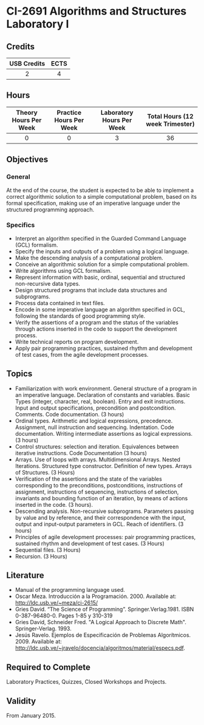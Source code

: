 # CI-2691 Algorithms and Structures Laboratory I

## Credits

| USB Credits | ECTS |
|:-----------:|:----:|
|      2      |   4  |

## Hours

| Theory Hours Per Week | Practice Hours Per Week | Laboratory Hours Per Week | Total Hours (12 week Trimester) |
|:---------------------:|:-----------------------:|:-------------------------:|:-------------------------------:|
|           0           |            0            |             3             |                36               |

## Objectives

### General

At the end of the course, the student is expected to be able to implement a correct algorithmic solution to a simple computational problem, based on its formal specification, making use of an imperative language under the structured programming approach.

### Specifics

* Interpret an algorithm specified in the Guarded Command Language (GCL) formalism.
* Specify the inputs and outputs of a problem using a logical language.
* Make the descending analysis of a computational problem.
* Conceive an algorithmic solution for a simple computational problem.
* Write algorithms using GCL formalism.
* Represent information with basic, ordinal, sequential and structured non-recursive data types.
* Design structured programs that include data structures and subprograms.
* Process data contained in text files.
* Encode in some imperative language an algorithm specified in GCL, following the standards of good programming style.
* Verify the assertions of a program and the status of the variables through actions inserted in the code to support the development process.
* Write technical reports on program development.
* Apply pair programming practices, sustained rhythm and development of test cases, from the agile development processes.

## Topics

* Familiarization with work environment. General structure of a program in an imperative language. Declaration of constants and variables. Basic Types (integer, character, real, boolean). Entry and exit instructions. Input and output specifications, precondition and postcondition. Comments. Code documentation. (3 hours)
* Ordinal types. Arithmetic and logical expressions, precedence. Assignment, null instruction and sequencing. Indentation. Code documentation. Writing intermediate assertions as logical expressions. (3 hours)
* Control structures: selection and iteration. Equivalences between iterative instructions. Code Documentation (3 hours)
* Arrays. Use of loops with arrays. Multidimensional Arrays. Nested Iterations. Structured type constructor. Definition of new types. Arrays of Structures. (3 Hours)
* Verification of the assertions and the state of the variables corresponding to the preconditions, postconditions, instructions of assignment, instructions of sequencing, instructions of selection, invariants and bounding function of an iteration, by means of actions inserted in the code. (3 hours).
* Descending analysis. Non-recursive subprograms. Parameters passing by value and by reference, and their correspondence with the input, output and input-output parameters in GCL. Reach of identifiers. (3 hours)
* Principles of agile development processes: pair programming practices, sustained rhythm and development of test cases. (3 Hours)
* Sequential files. (3 Hours)
* Recursion. (3 Hours)

## Literature

* Manual of the programming language used.
* Oscar Meza. Introducción a la Programación. 2000. Available at: <http://ldc.usb.ve/~meza/ci-2615/>
* Gries David. “The Science of Programming”. Springer.Verlag.1981. ISBN 0-387-96480-0. Pages 1-85 y 310-319
* Gries David, Schneider Fred. "A Logical Approach to Discrete Math". Springer-Verlag. 1993.
* Jesús Ravelo. Ejemplos de Especificación de Problemas Algorítmicos. 2009. Available at: <http://ldc.usb.ve/~jravelo/docencia/algoritmos/material/especs.pdf>.

## Required to Complete

Laboratory Practices, Quizzes, Closed Workshops and Projects.

## Validity

From January 2015.
